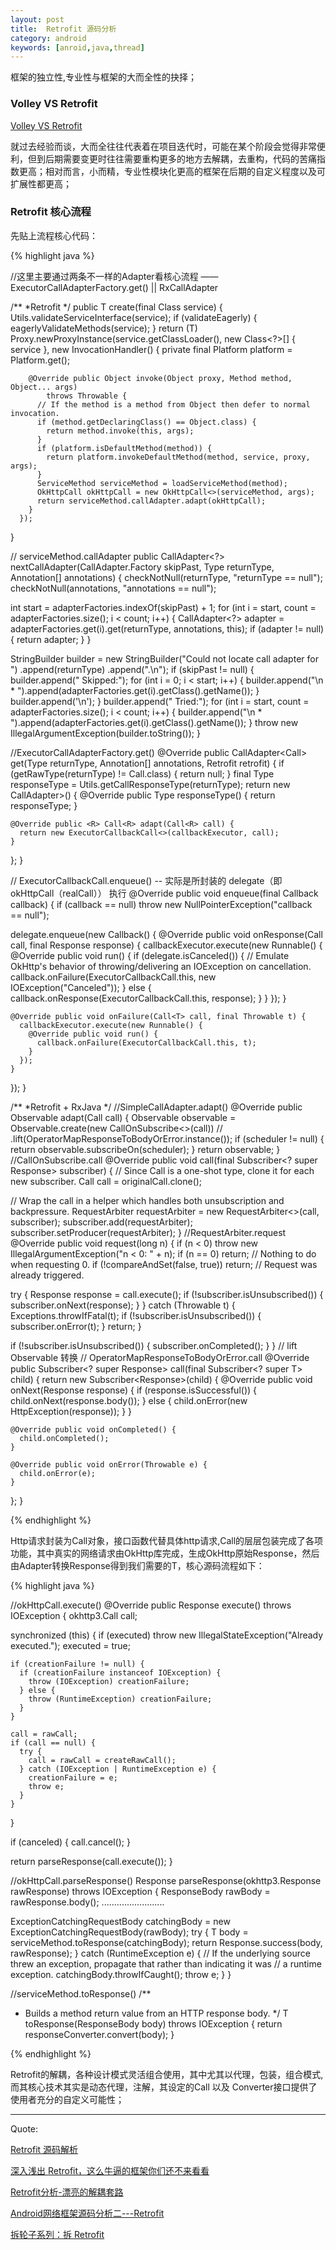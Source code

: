 ```yaml
---
layout: post
title:  Retrofit 源码分析
category: android
keywords: [anroid,java,thread]
---
```



框架的独立性,专业性与框架的大而全性的抉择；

### Volley  VS  Retrofit

[Volley  VS  Retrofit](http://stackoverflow.com/questions/16902716/comparison-of-android-networking-libraries-okhttp-retrofit-volley#)

就过去经验而谈，大而全往往代表着在项目迭代时，可能在某个阶段会觉得非常便利，但到后期需要变更时往往需要重构更多的地方去解耦，去重构，代码的苦痛指数更高；相对而言，小而精，专业性模块化更高的框架在后期的自定义程度以及可扩展性都更高；


### Retrofit 核心流程

先贴上流程核心代码：

{% highlight java %}

//这里主要通过两条不一样的Adapter看核心流程 —— ExecutorCallAdapterFactory.get()  ||  RxCallAdapter

/**
*Retrofit
*/
public <T> T create(final Class<T> service) {
  Utils.validateServiceInterface(service);
  if (validateEagerly) {
    eagerlyValidateMethods(service);
  }
  return (T) Proxy.newProxyInstance(service.getClassLoader(), new Class<?>[] { service },
      new InvocationHandler() {
        private final Platform platform = Platform.get();

        @Override public Object invoke(Object proxy, Method method, Object... args)
            throws Throwable {
          // If the method is a method from Object then defer to normal invocation.
          if (method.getDeclaringClass() == Object.class) {
            return method.invoke(this, args);
          }
          if (platform.isDefaultMethod(method)) {
            return platform.invokeDefaultMethod(method, service, proxy, args);
          }
          ServiceMethod serviceMethod = loadServiceMethod(method);
          OkHttpCall okHttpCall = new OkHttpCall<>(serviceMethod, args);
          return serviceMethod.callAdapter.adapt(okHttpCall);
        }
      });
}

// serviceMethod.callAdapter
public CallAdapter<?> nextCallAdapter(CallAdapter.Factory skipPast, Type returnType,
    Annotation[] annotations) {
  checkNotNull(returnType, "returnType == null");
  checkNotNull(annotations, "annotations == null");

  int start = adapterFactories.indexOf(skipPast) + 1;
  for (int i = start, count = adapterFactories.size(); i < count; i++) {
    CallAdapter<?> adapter = adapterFactories.get(i).get(returnType, annotations, this);
    if (adapter != null) {
      return adapter;
    }
  }

  StringBuilder builder = new StringBuilder("Could not locate call adapter for ")
      .append(returnType)
      .append(".\n");
  if (skipPast != null) {
    builder.append("  Skipped:");
    for (int i = 0; i < start; i++) {
      builder.append("\n   * ").append(adapterFactories.get(i).getClass().getName());
    }
    builder.append('\n');
  }
  builder.append("  Tried:");
  for (int i = start, count = adapterFactories.size(); i < count; i++) {
    builder.append("\n   * ").append(adapterFactories.get(i).getClass().getName());
  }
  throw new IllegalArgumentException(builder.toString());
}

//ExecutorCallAdapterFactory.get()
@Override
public CallAdapter<Call<?>> get(Type returnType, Annotation[] annotations, Retrofit retrofit) {
  if (getRawType(returnType) != Call.class) {
    return null;
  }
  final Type responseType = Utils.getCallResponseType(returnType);
  return new CallAdapter<Call<?>>() {
    @Override public Type responseType() {
      return responseType;
    }

    @Override public <R> Call<R> adapt(Call<R> call) {
      return new ExecutorCallbackCall<>(callbackExecutor, call);
    }
  };
}

// ExecutorCallbackCall.enqueue() -- 实际是所封装的 delegate（即 okHttpCall（realCall）） 执行
@Override public void enqueue(final Callback<T> callback) {
  if (callback == null) throw new NullPointerException("callback == null");

  delegate.enqueue(new Callback<T>() {
    @Override public void onResponse(Call<T> call, final Response<T> response) {
      callbackExecutor.execute(new Runnable() {
        @Override public void run() {
          if (delegate.isCanceled()) {
            // Emulate OkHttp's behavior of throwing/delivering an IOException on cancellation.
            callback.onFailure(ExecutorCallbackCall.this, new IOException("Canceled"));
          } else {
            callback.onResponse(ExecutorCallbackCall.this, response);
          }
        }
      });
    }

    @Override public void onFailure(Call<T> call, final Throwable t) {
      callbackExecutor.execute(new Runnable() {
        @Override public void run() {
          callback.onFailure(ExecutorCallbackCall.this, t);
        }
      });
    }
  });
}


/**
*Retrofit + RxJava
*/
//SimpleCallAdapter.adapt()
@Override public <R> Observable<R> adapt(Call<R> call) {
  Observable<R> observable = Observable.create(new CallOnSubscribe<>(call)) //
      .lift(OperatorMapResponseToBodyOrError.<R>instance());
  if (scheduler != null) {
    return observable.subscribeOn(scheduler);
  }
  return observable;
}
//CallOnSubscribe.call
@Override public void call(final Subscriber<? super Response<T>> subscriber) {
  // Since Call is a one-shot type, clone it for each new subscriber.
  Call<T> call = originalCall.clone();

  // Wrap the call in a helper which handles both unsubscription and backpressure.
  RequestArbiter<T> requestArbiter = new RequestArbiter<>(call, subscriber);
  subscriber.add(requestArbiter);
  subscriber.setProducer(requestArbiter);
}
//RequestArbiter.request
@Override public void request(long n) {
  if (n < 0) throw new IllegalArgumentException("n < 0: " + n);
  if (n == 0) return; // Nothing to do when requesting 0.
  if (!compareAndSet(false, true)) return; // Request was already triggered.

  try {
    Response<T> response = call.execute();
    if (!subscriber.isUnsubscribed()) {
      subscriber.onNext(response);
    }
  } catch (Throwable t) {
    Exceptions.throwIfFatal(t);
    if (!subscriber.isUnsubscribed()) {
      subscriber.onError(t);
    }
    return;
  }

  if (!subscriber.isUnsubscribed()) {
    subscriber.onCompleted();
  }
}
// lift Observable 转换
// OperatorMapResponseToBodyOrError.call
@Override public Subscriber<? super Response<T>> call(final Subscriber<? super T> child) {
  return new Subscriber<Response<T>>(child) {
    @Override public void onNext(Response<T> response) {
      if (response.isSuccessful()) {
        child.onNext(response.body());
      } else {
        child.onError(new HttpException(response));
      }
    }

    @Override public void onCompleted() {
      child.onCompleted();
    }

    @Override public void onError(Throwable e) {
      child.onError(e);
    }
  };
}

{% endhighlight %}


Http请求封装为Call对象，接口函数代替具体http请求,Call的层层包装完成了各项功能，其中真实的网络请求由OkHttp库完成，生成OkHttp原始Response，然后由Adapter转换Response得到我们需要的T，核心源码流程如下：

{% highlight java %}

//okHttpCall.execute()
@Override public Response<T> execute() throws IOException {
  okhttp3.Call call;

  synchronized (this) {
    if (executed) throw new IllegalStateException("Already executed.");
    executed = true;

    if (creationFailure != null) {
      if (creationFailure instanceof IOException) {
        throw (IOException) creationFailure;
      } else {
        throw (RuntimeException) creationFailure;
      }
    }

    call = rawCall;
    if (call == null) {
      try {
        call = rawCall = createRawCall();
      } catch (IOException | RuntimeException e) {
        creationFailure = e;
        throw e;
      }
    }
  }

  if (canceled) {
    call.cancel();
  }

  return parseResponse(call.execute());
}

//okHttpCall.parseResponse()
Response<T> parseResponse(okhttp3.Response rawResponse) throws IOException {
  ResponseBody rawBody = rawResponse.body();
  .........................

  ExceptionCatchingRequestBody catchingBody = new ExceptionCatchingRequestBody(rawBody);
  try {
    T body = serviceMethod.toResponse(catchingBody);
    return Response.success(body, rawResponse);
  } catch (RuntimeException e) {
    // If the underlying source threw an exception, propagate that rather than indicating it was
    // a runtime exception.
    catchingBody.throwIfCaught();
    throw e;
  }
}

//serviceMethod.toResponse()
/**
 * Builds a method return value from an HTTP response body.
 */
T toResponse(ResponseBody body) throws IOException {
  return responseConverter.convert(body);
}

{% endhighlight %}

Retrofit的解耦，各种设计模式灵活组合使用，其中尤其以代理，包装，组合模式,而其核心技术其实是动态代理，注解，其设定的Call 以及 Converter接口提供了使用者充分的自定义可能性；

---

Quote:

[Retrofit 源码解析](https://github.com/android-cn/android-open-project-analysis/tree/master/tool-lib/network/retrofit)

[深入浅出 Retrofit，这么牛逼的框架你们还不来看看](http://bugly.qq.com/bbs/forum.php?mod=viewthread&tid=1117)

[Retrofit分析-漂亮的解耦套路](http://www.jianshu.com/p/45cb536be2f4)

[Android网络框架源码分析二---Retrofit](http://www.jianshu.com/p/07dac989272c)

[拆轮子系列：拆 Retrofit](http://blog.piasy.com/2016/06/25/Understand-Retrofit/)
